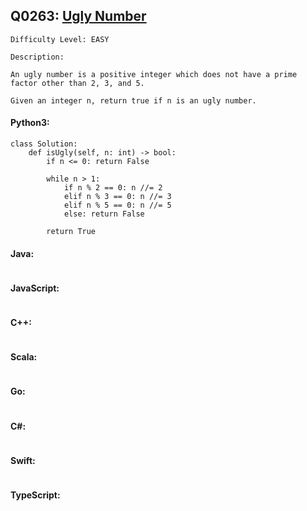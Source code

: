 ## Q0263: [Ugly Number](https://leetcode.com/problems/ugly-number/)

```
Difficulty Level: EASY
```

```
Description:

An ugly number is a positive integer which does not have a prime factor other than 2, 3, and 5.

Given an integer n, return true if n is an ugly number.
```

#### Python3:

```
class Solution:
    def isUgly(self, n: int) -> bool:
        if n <= 0: return False

        while n > 1:
            if n % 2 == 0: n //= 2
            elif n % 3 == 0: n //= 3
            elif n % 5 == 0: n //= 5
            else: return False

        return True
```

#### Java:

```

```

#### JavaScript:

```

```

#### C++:

```

```

#### Scala:

```

```

#### Go:

```

```

#### C#:

```

```

#### Swift:

```

```

#### TypeScript:

```

```